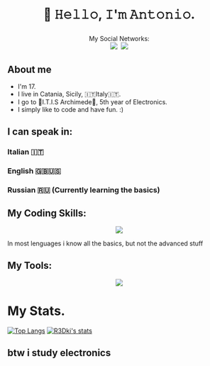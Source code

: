 <!--Title(For this part i was inspired by Lissy93 Readme) -->
# <p align="center">**👋 𝙷𝚎𝚕𝚕𝚘, 𝙸'𝚖 𝙰𝚗𝚝𝚘𝚗𝚒𝚘.**</p>
<p align="center">My Social Networks:<br><kbd><a href="discordapp.com/users/r3dki69"><img src="https://skillicons.dev/icons?i=discord"/></a> <a href="https://www.instagram.com/antonio_smeraldi"><img src="https://skillicons.dev/icons?i=instagram"/></a></kbd></p>

## About me
- I'm 17.
- I live in Catania, Sicily, 🇮🇹Italy🇮🇹.
- I go to 🏫I.T.I.S Archimede🏫, 5th year of Electronics.
- I simply like to code and have fun. :)
<!--Spoken Lenguages-->
## I can speak in:
### Italian 🇮🇹
### English 🇬🇧🇺🇸
### Russian 🇷🇺 (Currently learning the basics)
<!--Programming Lenguages-->
## My Coding Skills:
<p align="center"><a href="https://r3dki.github.io"><kbd><img src="https://skillicons.dev/icons?i=rust,c,cpp,cs,dotnet,arduino,bash,html,css,js,java,kotlin,lua,py"/></kbd></a></p>
In most lenguages i know all the basics, but not the advanced stuff
<!--Programs I can use-->

## My Tools:
<p align="center"><a href="https://r3dki.github.io"><kbd><img src="https://skillicons.dev/icons?i=github,autocad,ps,pr,visualstudio,vscode,eclipse,idea" /></kbd></a></p>
<!--Github Stats-->

# My Stats.
[![Top Langs](https://github-readme-stats.vercel.app/api/top-langs/?username=R3Dki&bg_color=40,ff00bf,ff112f,ff7a1e&title_color=fff&text_color=fff)](https://github.com/R3Dki)
[![R3Dki's stats](https://github-readme-stats.vercel.app/api?username=R3Dki&bg_color=40,ff00bf,ff112f,ff7a1e&title_color=fff&text_color=fff)](https://github.com/R3Dki)
<!--idk-->
## btw i study electronics
